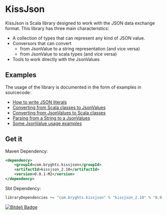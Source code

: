 KissJson
========

KissJson is Scala library designed to work with the JSON data exchange format. This library has three main characteristics:

* A collection of types that can represent any kind of JSON value.
* Conversors that can convert
    * from JsonValue to a string representation (and vice versa)
    * from JsonValue to scala types (and vice versa)
* Tools to work directly with the JsonValues

Examples
--------

The usage of the library is documented in the form of examples in sourcecode:

* [How to write JSON literals](https://github.com/marcesquerra/KissJson/blob/master/samples/bright/samples/JsonLiteral.scala)
* [Converting from Scala classes to JsonValues](https://github.com/marcesquerra/KissJson/blob/master/samples/bright/samples/JsonEncoder.scala)
* [Converting from JsonValues to Scala classes](https://github.com/marcesquerra/KissJson/blob/master/samples/bright/samples/JsonDecoder.scala)
* [Parsing from a String to a JsonValues](https://github.com/marcesquerra/KissJson/blob/master/samples/bright/samples/JsonParser.scala)
* [Some JsonValue usage examples](https://github.com/marcesquerra/KissJson/blob/master/samples/bright/samples/JsonUsage.scala)


Get it
------

Maven Dependency:

```xml
<dependency>
    <groupId>com.bryghts.kissjson</groupId>
    <artifactId>kissjson_2.10</artifactId>
    <version>0.0.1-M2</version>
</dependency>
```

Sbt Dependency:

```scala
libraryDependencies += "com.bryghts.kissjson" % "kissjson_2.10" % "0.0.1-M2"
```

[![Bitdeli Badge](https://d2weczhvl823v0.cloudfront.net/marcesquerra/kissjson/trend.png)](https://bitdeli.com/free "Bitdeli Badge")


